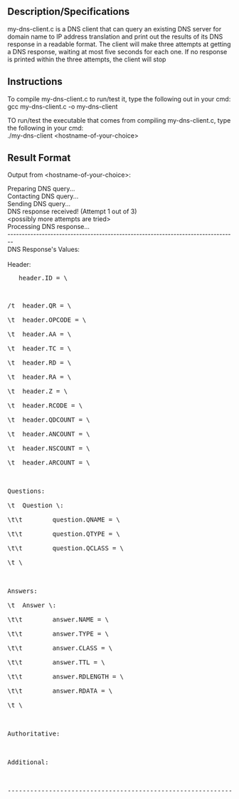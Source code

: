 ## Description/Specifications
my-dns-client.c is a DNS client that can query an existing DNS server for domain name to IP address translation and print out the results of its DNS response in a readable format. The client will make three attempts at getting a DNS response, waiting at most five seconds for each one. If no response is printed within the three attempts, the client will stop 

## Instructions
To compile my-dns-client.c to run/test it, type the following out in your cmd: <br>
gcc my-dns-client.c -o my-dns-client

TO run/test the executable that comes from compiling my-dns-client.c, type the following in your cmd: <br>
./my-dns-client \<hostname-of-your-choice\>

## Result Format
Output from \<hostname-of-your-choice\>: <br>

Preparing DNS query... <br>
Contacting DNS query... <br>
Sending DNS query... <br>
DNS response received! (Attempt 1 out of 3)  <br>
\<possibly more attempts are tried\> <br>
Processing DNS response... <br>
-------------------------------------------------------------------------------- <br>
                             DNS Response's Values: <br>                             
Header: <br>
<pre>	header.ID = \<number\> <pre><br>
/t	header.QR = \<number\> <br>
\t	header.OPCODE = \<number\> <br>
\t	header.AA = \<number\> <br>
\t	header.TC = \<number\> <br>
\t	header.RD = \<number\> <br>
\t	header.RA = \<number\> <br>
\t	header.Z = \<number\> <br>
\t	header.RCODE = \<number\> <br>
\t	header.QDCOUNT = \<number\> <br>
\t	header.ANCOUNT = \<number\> <br>
\t	header.NSCOUNT = \<number\> <br>
\t	header.ARCOUNT = \<number\> <br>
 <br>
Questions: <br>
\t	Question \<number\>: <br>
\t\t		question.QNAME = \<string\> <br>
\t\t		question.QTYPE = \<number\> <br>
\t\t		question.QCLASS = \<number\> <br>
\t \<possibly-more-questions\> <br>
 <br>
Answers: <br>
\t	Answer \<number\>: <br>
\t\t		answer.NAME = \<string\> <br>
\t\t		answer.TYPE = \<number\> <br>
\t\t		answer.CLASS = \<number\> <br>
\t\t		answer.TTL = \<number\> <br>
\t\t		answer.RDLENGTH = \<number\> <br>
\t\t		answer.RDATA = \<ip-address\> <br>
\t \<possibly-more-answers\> <br> <br>

Authoritative: <br> <br>

Additional: <br> <br>

--------------------------------------------------------------------------------  <br>
